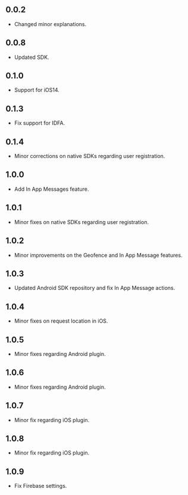 ## 0.0.2

* Changed minor explanations.

## 0.0.8

* Updated SDK.

## 0.1.0

* Support for iOS14.

## 0.1.3

* Fix support for IDFA.

## 0.1.4

* Minor corrections on native SDKs regarding user registration.

## 1.0.0

* Add In App Messages feature.

## 1.0.1

* Minor fixes on native SDKs regarding user registration.

## 1.0.2

* Minor improvements on the Geofence and In App Message features.

## 1.0.3

* Updated Android SDK repository and fix In App Message actions.

## 1.0.4

* Minor fixes on request location in iOS.

## 1.0.5

* Minor fixes regarding Android plugin.

## 1.0.6

* Minor fixes regarding Android plugin.

## 1.0.7

* Minor fix regarding iOS plugin.

## 1.0.8

* Minor fix regarding iOS plugin.

## 1.0.9

* Fix Firebase settings.